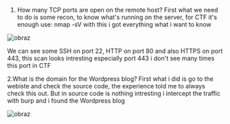 
1. How many TCP ports are open on the remote host?
First what we need to do is some recon, to know what's running on the server, for CTF it's enough use: nmap -sV <IP> with this i got everything what i want to know

![obraz](https://github.com/Anogota/Paper/assets/143951834/ed8782ef-0e6d-4aeb-b162-e4a69788636d)

We can see some SSH on port 22, HTTP on port 80 and also HTTPS on port 443, this scan looks intresting especially port 443 i don't see many times this port in CTF

2.What is the domain for the Wordpress blog?
First what i did is go to the webiste and check the source code, the experience told me to always check this out. But in source code is nothing intresting i intercept the traffic with burp and i found the Wordpress blog

![obraz](https://github.com/Anogota/Paper/assets/143951834/df1e5ee6-991e-4bd1-bf65-a4a4d3416c57)

